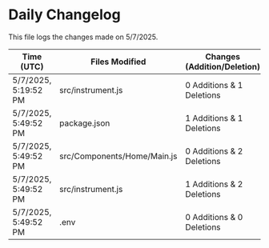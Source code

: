 # Daily Changelog

This file logs the changes made on 5/7/2025.

| Time (UTC)             | Files Modified                    | Changes (Addition/Deletion) |
|------------------------|-----------------------------------|-----------------------------|
| 5/7/2025, 5:19:52 PM | src/instrument.js | 0 Additions & 1 Deletions |
| 5/7/2025, 5:49:52 PM | package.json | 1 Additions & 1 Deletions|
| 5/7/2025, 5:49:52 PM | src/Components/Home/Main.js | 0 Additions & 2 Deletions|
| 5/7/2025, 5:49:52 PM | src/instrument.js | 1 Additions & 2 Deletions|
| 5/7/2025, 5:49:52 PM | .env | 0 Additions & 0 Deletions|
